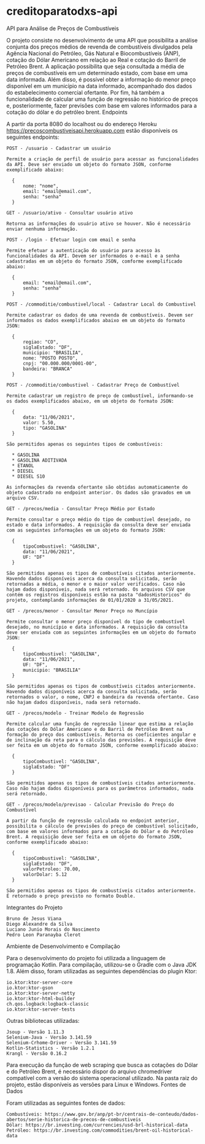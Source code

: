 # creditoparatodxs-api
 
API para Análise de Preços de Combustíveis

O projeto consiste no desenvolvimento de uma API que possibilita a análise conjunta dos preços médios de revenda de combustíveis divulgados pela Agência Nacional do Petróleo, Gás Natural e Biocombustíveis (ANP), cotação do Dólar Americano em relação ao Real e cotação do Barril de Petróleo Brent. A aplicação possibilita que seja consultada a média de preços de combustíveis em um determinado estado, com base em uma data informada. Além disso, é possível obter a informação do menor preço disponível em um município na data informado, acompanhado dos dados do estabelecimento comercial ofertante. Por fim, há também a funcionalidade de calcular uma função de regressão no histórico de preços e, posteriormente, fazer previsões com base em valores informados para a cotação do dólar e do petróleo brent.
Endpoints

A partir da porta 8080 do localhost ou do endereço Heroku https://precoscombustiveisapi.herokuapp.com estão disponíveis os seguintes endpoints:

    POST - /usuario - Cadastrar um usuário

    Permite a criação de perfil de usuário para acessar as funcionalidades da API. Deve ser enviado um objeto do formato JSON, conforme exemplificado abaixo:

      {
          nome: "nome",
          email: "email@email.com",
          senha: "senha"
      }

    GET - /usuario/ativo - Consultar usuário ativo

    Retorna as informações do usuário ativo se houver. Não é necessário enviar nenhuma informação.

    POST - /login - Efetuar login com email e senha

    Permite efetuar a autenticação do usuário para acesso às funcionalidades da API. Devem ser informados o e-mail e a senha cadastradas em um objeto do formato JSON, comforme exemplificado abaixo:

      {
          email: "email@email.com",
          senha: "senha"
      }

    POST - /commoditie/combustivel/local - Cadastrar Local do Combustivel

    Permite cadastrar os dados de uma revenda de combustíveis. Devem ser informados os dados exemplificados abaixo em um objeto do formato JSON:

      {
          regiao: "CO",
          siglaEstado: "DF",
          municipio: "BRASILIA",
          nome: "POSTO POSTO",
          cnpj: "00.000.000/0001-00",
          bandeira: "BRANCA"
      }

    POST - /commoditie/combustivel - Cadastrar Preço de Combustível

    Permite cadastrar um registro de preço de combustível, informando-se os dados exemplificados abaixo, em um objeto do formato JSON:

      {
          data: "11/06/2021",
          valor: 5.50,
          tipo: "GASOLINA"
      }

    São permitidos apenas os seguintes tipos de combustíveis:

      * GASOLINA
      * GASOLINA ADITIVADA
      * ETANOL
      * DIESEL
      * DIESEL S10

    As informações da revenda ofertante são obtidas automaticamente do objeto cadastrado no endpoint anterior. Os dados são gravados em um arquivo CSV.

    GET - /precos/media - Consultar Preço Médio por Estado

    Permite consultar o preço médio do tipo de combustível desejado, no estado e data informados. A requisição da consulta deve ser enviada com as seguintes informações em um objeto do formato JSON:

      {
          tipoCombustivel: "GASOLINA",
          data: "11/06/2021",
          UF: "DF"
      }

    São permitidos apenas os tipos de combustíveis citados anteriormente. Havendo dados disponíveis acerca da consulta solicitada, serão retornadas a média, o menor e o maior valor verificados. Caso não hajam dados disponíveis, nada será retornado. Os arquivos CSV que contém os registros disponíveis estão na pasta "dadosHistoricos" do projeto, contemplando informações de 01/01/2020 a 31/05/2021.

    GET - /precos/menor - Consultar Menor Preço no Muncípio

    Permite consultar o menor preço disponível do tipo de combustível desejado, no município e data informados. A requisição da consulta deve ser enviada com as seguintes informações em um objeto do formato JSON:

      {
          tipoCombustivel: "GASOLINA",
          data: "11/06/2021",
          UF: "DF",
          municipio: "BRASILIA"
      }

    São permitidos apenas os tipos de combustíveis citados anteriormente. Havendo dados disponíveis acerca da consulta solicitada, serão retornados o valor, o nome, CNPJ e bandeira da revenda ofertante. Caso não hajam dados disponíveis, nada será retornado.

    GET - /precos/modelo - Treinar Modelo de Regressão

    Permite calcular uma função de regressão linear que estima a relação das cotações do Dólar Americano e do Barril de Petróleo Brent na formação do preço dos combustíveis. Retorna os coeficientes angular e de inclinação da reta para o cálculo das previsões. A requisição deve ser feita em um objeto do formato JSON, conforme exemplificado abaixo:

      {
          tipoCombustivel: "GASOLINA",
          siglaEstado: "DF"
      }

    São permitidos apenas os tipos de combustíveis citados anteriormente. Caso não hajam dados disponíveis para os parâmetros informados, nada será retornado.

    GET - /precos/modelo/previsao - Calcular Previsão do Preço do Combustível

    A partir da função de regressão calculada no endpoint anterior, possibilita o cálculo de previsões do preço de combustível solicitado, com base em valores informados para a cotação do Dólar e do Petróleo Brent. A requisição deve ser feita em um objeto do formato JSON, conforme exemplificado abaixo:

      {
          tipoCombustivel: "GASOLINA",
          siglaEstado: "DF",
          valorPetroleo: 70.00,
          valorDolar: 5.12
      }

    São permitidos apenas os tipos de combustíveis citados anteriormente. É retornado o preço previsto no formato Double.

Integrantes do Projeto

    Bruno de Jesus Viana
    Diego Alexandre da Silva
    Luciano Junio Morais do Nascimento
    Pedro Leon Paranayba Clerot

Ambiente de Desenvolvimento e Compilação

Para o desenvolvimento do projeto foi utilizada a linguagem de programação Kotlin. Para compilação, utilizou-se o Gradle com o Java JDK 1.8. Além disso, foram utilizadas as seguintes dependências do plugin Ktor:

    io.ktor:ktor-server-core
    io.ktor:ktor-gson
    io.ktor:ktor-server-netty
    io.ktor:ktor-html-builder
    ch.qos.logback:logback-classic
    io.ktor:ktor-server-tests

Outras bibliotecas utilizadas:

    Jsoup - Versão 1.11.3
    Selenium-Java - Versão 3.141.59
    Selenium-Crhome-Driver - Versão 3.141.59
    Kotlin-Statistics - Versão 1.2.1
    Krangl - Versão 0.16.2

Para execução da função de web scraping que busca as cotações do Dólar e do Petróleo Brent, é necessário dispor do arquivo chromedriver compatível com a versão do sistema operacional utilizado. Na pasta raiz do projeto, estão disponíveis as versões para Linux e Windows.
Fontes de Dados

Foram utilizadas as seguintes fontes de dados:

    Combustíveis: https://www.gov.br/anp/pt-br/centrais-de-conteudo/dados-abertos/serie-historica-de-precos-de-combustiveis
    Dólar: https://br.investing.com/currencies/usd-brl-historical-data
    Petróleo: https://br.investing.com/commodities/brent-oil-historical-data

